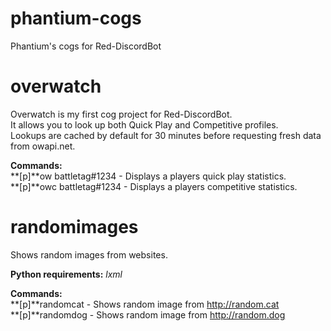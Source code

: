 # phantium-cogs
Phantium's cogs for Red-DiscordBot

overwatch
=====
Overwatch is my first cog project for Red-DiscordBot.  
It allows you to look up both Quick Play and Competitive profiles.  
Lookups are cached by default for 30 minutes before requesting fresh data from owapi.net.

**Commands:**  
**[p]**ow battletag#1234 - Displays a players quick play statistics.  
**[p]**owc battletag#1234 - Displays a players competitive statistics.


randomimages
=====
Shows random images from websites.  

**Python requirements:** *lxml*

**Commands:**  
**[p]**randomcat - Shows random image from http://random.cat  
**[p]**randomdog - Shows random image from http://random.dog